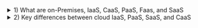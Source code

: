 <details>
<summary>1) What are on-Premises, IaaS, CaaS, PaaS, Faas, and SaaS</summary>

#
The cloud provides different ways to access its resources through three main service models: **Infrastructure (IaaS)**, **Platform (PaaS)**, and **Software (SaaS)**. These terms, sometimes referred to as cloud offerings 
or categories, determine how deeply involved your organization is with managing the cloud environment. There are even more specialized cloud services that combine existing models with new technologies. For example, 
the growing use of containers has led to a service called **Containers as a Service (CaaS)**. The beauty of "as a service" models is that a cloud provider handles everything. You don't need to buy, maintain, or run your 
own hardware, software, or applications. Instead, you simply pay a subscription or a per-use fee to access what you need over the internet, on-demand. This way, we've replaced technical terms **(IaaS, PaaS, SaaS)** with 
simpler explanations **(Infrastructure, Platform, Software)** and focused on the key concept: the level of involvement your organization has in managing the cloud.
#
**On-premises:** This refers to traditional IT where hardware, software, and data are managed in-house, like having your own servers in a physical location.
#
**IaaS (Infrastructure as a Service):** Rent virtual computing resources like servers, storage, and networking in the cloud. Imagine renting building blocks to build your IT infrastructure.
#
**CaaS (Container as a Service):** Manage and deploy applications packaged in standardized units called containers. Think of it like pre-configured shipping containers for your apps.
#
**PaaS (Platform as a Service):** Provides a platform to develop, deploy, and manage your own applications in the cloud. Think of it as a pre-built workshop with tools to build on.
#
**FaaS (Function as a Service):** Run specific pieces of code (functions) without managing the infrastructure or even the entire application. Imagine outsourcing small tasks to specialists.
#
**SaaS (Software as a Service):** Use software applications delivered entirely over the internet. It's like subscribing to an online service, no installation needed.
</details>

<details>

<summary>2) Key differences between cloud IaaS, PaaS, SaaS, and CaaS</summary>

![qqqq](https://lh3.googleusercontent.com/Zpw-v4ZOiAkbLm9ARSl68tGaZFYsFsz1ABwRbl8Cj_ozj12jCTPmgVGKBARz3Xwum1CUsMQ7Hog=e14-rj-sc0xffffff-h2000-w2000)

</details>
